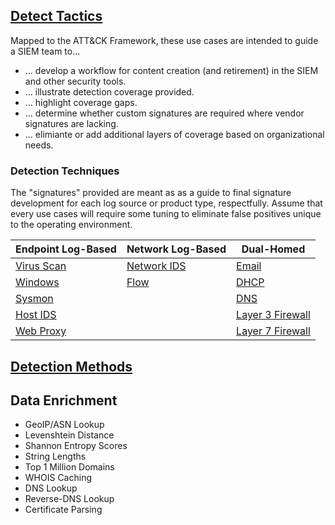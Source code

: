 ## [Detect Tactics](/Detect-Tactics.md)
Mapped to the ATT&CK Framework, these use cases are intended to guide a SIEM team to...
* ... develop a workflow for content creation (and retirement) in the SIEM and other security tools.
* ... illustrate detection coverage provided.
* ... highlight coverage gaps.
* ... determine whether custom signatures are required where vendor signatures are lacking.
* ... elimiante or add additional layers of coverage based on organizational needs.


### Detection Techniques

The "signatures" provided are meant as as a guide to final signature development for each log source or product type, respectfully. Assume that every use cases will require some tuning to eliminate false positives unique to the operating environment.

| Endpoint Log-Based          | Network Log-Based              | Dual-Homed                              |
| --------------------------- | ------------------------------ | --------------------------------------- |
| [Virus Scan](/VirusScan.md) | [Network IDS](/Network-IDS.md) | [Email](/Email.md)                      |
| [Windows](/Windows.md)      | [Flow](/Flow.md)               | [DHCP](/DHCP.md)                        |
| [Sysmon](/Sysmon.md)        |                                | [DNS](/DNS.md)                          |
| [Host IDS](/Host-IDS.md)    |                                | [Layer 3 Firewall](/Layer3-Firewall.md) |
| [Web Proxy](/Web-Proxy.md)  |                                | [Layer 7 Firewall](/Layer7-Firewall.md) |



## [Detection Methods](/Detection-Methods.md)

## Data Enrichment
- GeoIP/ASN Lookup
- Levenshtein Distance
- Shannon Entropy Scores
- String Lengths
- Top 1 Million Domains
- WHOIS Caching
- DNS Lookup
- Reverse-DNS Lookup
- Certificate Parsing
